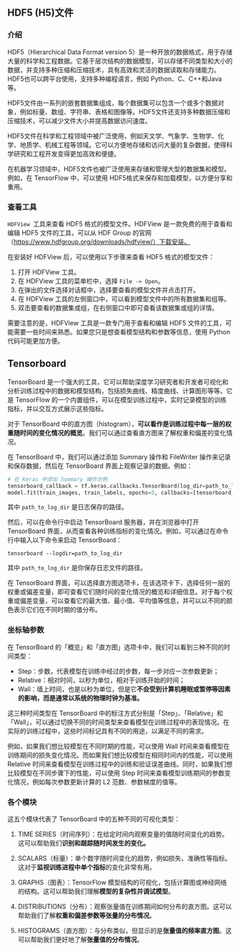 ## HDF5 (H5)文件

### 介绍

HDF5（Hierarchical Data Format version 5）是一种开放的数据格式，用于存储大量的科学和工程数据。它基于层次结构的数据模型，可以存储不同类型和大小的数据，并支持多种压缩和压缩技术，具有高效和灵活的数据读取和存储能力。 HDF5也可以跨平台使用，支持多种编程语言，例如 Python、C、C++和Java等。

HDF5文件由一系列的嵌套数据集组成，每个数据集可以包含一个或多个数据对象，例如标量、数组、字符串、表格和图像等。HDF5文件还支持多种数据压缩和压缩技术，可以减少文件大小并提高数据访问速度。

HDF5文件在科学和工程领域中被广泛使用，例如天文学、气象学、生物学、化学、地质学、机械工程等领域。它可以方便地存储和访问大量的复杂数据，使得科学研究和工程开发变得更加高效和便捷。

在机器学习领域中，HDF5文件也被广泛使用来存储和管理大型的数据集和模型。例如，在 TensorFlow 中，可以使用 HDF5格式来保存和加载模型，以方便分享和重用。

### 查看工具

`HDFView `工具来查看 HDF5 格式的模型文件。HDFView 是一款免费的用于查看和编辑 HDF5 文件的工具，可以从 HDF Group 的官网（https://www.hdfgroup.org/downloads/hdfview/）下载安装。

在安装好 HDFView 后，可以使用以下步骤来查看 HDF5 格式的模型文件：

1. 打开 HDFView 工具。
2. 在 HDFView 工具的菜单栏中，选择 `File -> Open`。
3. 在弹出的文件选择对话框中，选择要查看的模型文件并点击打开。
4. 在 HDFView 工具的左侧窗口中，可以看到模型文件中的所有数据集和组等。
5. 双击要查看的数据集或组，在右侧窗口中即可查看该数据集或组的详情。

需要注意的是，HDFView 工具是一款专门用于查看和编辑 HDF5 文件的工具，可能需要一些时间来熟悉。如果您只是想查看模型结构和参数等信息，使用 Python 代码可能更加方便。



## Tensorboard

TensorBoard 是一个强大的工具，它可以帮助深度学习研究者和开发者可视化和分析训练过程中的数据和模型结构，包括损失曲线、精度曲线、计算图形等等。它是 TensorFlow 的一个内置组件，可以在模型训练过程中，实时记录模型的训练指标，并以交互方式展示这些指标。

对于 TensorBoard 中的直方图（histogram），**可以看作是训练过程中每一层的权重随时间的变化情况的概览**。我们可以通过查看直方图来了解权重和偏差的变化情况。

在 TensorBoard 中，我们可以通过添加 Summary 操作和 FileWriter 操作来记录和保存数据，然后在 TensorBoard 界面上观察记录的数据。例如：

```python
# 在 Keras 中添加 Summary 操作示例
tensorboard_callback = tf.keras.callbacks.TensorBoard(log_dir=path_to_log_dir)
model.fit(train_images, train_labels, epochs=5, callbacks=[tensorboard_callback])
```

其中 `path_to_log_dir` 是日志保存的路径。

然后，可以在命令行中启动 TensorBoard 服务器，并在浏览器中打开 TensorBoard 界面，从而查看各种训练指标的变化情况。例如，可以通过在命令行中输入以下命令来启动 TensorBoard：

```
tensorboard --logdir=path_to_log_dir
```

其中 `path_to_log_dir` 是你保存日志文件的路径。

在 TensorBoard 界面，可以选择直方图选项卡，在该选项卡下，选择任何一层的权重或偏差变量，即可查看它们随时间的变化情况的概览和详细信息。对于每个权重或偏差变量，可以查看它的最大值、最小值、平均值等信息，并可以以不同的颜色表示它们在不同时期的值分布。

### 坐标轴参数

在 TensorBoard 的「概览」和「直方图」选项卡中，我们可以看到三种不同的时间类型：

- Step：步数，代表模型在训练中经过的步数，每一步对应一次参数更新；
- Relative：相对时间，以秒为单位，相对于训练开始的时间；
- Wall：墙上时间，也是以秒为单位，但是它**不会受到计算机睡眠或暂停等因素的影响，而是通常以系统的物理时钟为基准。** 

这三种时间类型在 TensorBoard 中的标注方式分别是「Step」、「Relative」和「Wall」，可以通过切换不同的时间类型来查看模型在训练过程中的表现情况。在实际的训练过程中，这些时间标记具有不同的用途，以满足不同的需求。

例如，如果我们想比较模型在不同时期的性能，可以使用 Wall 时间来查看模型在训练期间的损失变化情况。而如果我们想比较模型在相同时间内的性能，可以使用 Relative 时间来查看模型在训练过程中的训练和验证误差曲线。同时，如果我们想比较模型在不同步骤下的性能，可以使用 Step 时间来查看模型训练期间的参数变化情况，例如每次参数更新计算的 L2 范数、参数梯度的值等。

### 各个模块

这五个模块代表了 TensorBoard 中的五种不同的可视化类型：

1. TIME SERIES（时间序列）：在给定时间内观察变量的值随时间变化的趋势。这可以帮助我们**识别和跟踪随时间发生的变化。**

2. SCALARS（标量）：单个数字随时间变化的趋势，例如损失、准确性等指标。这对于**监视训练进程中单个指标**的变化非常有用。

3. GRAPHS（图表）：TensorFlow 模型结构的可视化，包括计算图或神经网络的结构。这可以帮助我们理解**模型的复杂性并调试模型**。

4. DISTRIBUTIONS（分布）：观察张量值在训练期间如何分布的直方图。这可以帮助我们了解**权重和偏差参数等张量的分布情况**。

5. HISTOGRAMS（直方图）：与分布类似，但显示的是**张量值的频率直方图**。这可以帮助我们更好地了解**张量值的分布情况**。
